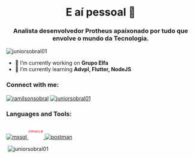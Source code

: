 <h1 align="center">E aí pessoal 👋</h1>
<h3 align="center">Analista desenvolvedor Protheus apaixonado por tudo que envolve o mundo da Tecnologia.</h3>

<p align="left"> <img src="https://komarev.com/ghpvc/?username=juniorsobral01&label=Profile%20views&color=0e75b6&style=flat" alt="juniorsobral01" /> </p>

- 🔭 I’m currently working on **Grupo Elfa**
- 🌱 I’m currently learning **Advpl, Flutter, NodeJS**

<h3 align="left">Connect with me:</h3>
<p align="left">
<a href="https://www.linkedin.com/in/ramilsonsobral/" target="blank"><img align="center" src="https://raw.githubusercontent.com/rahuldkjain/github-profile-readme-generator/neutral-icons/src/images/icons/Social/linked-in-alt.svg" alt="ramilsonsobral" height="30" width="40" /></a>
<a href="https://instagram.com/juniorsobral01" target="blank"><img align="center" src="https://raw.githubusercontent.com/rahuldkjain/github-profile-readme-generator/neutral-icons/src/images/icons/Social/instagram.svg" alt="juniorsobral01" height="30" width="40" /></a>
</p>

<h3 align="left">Languages and Tools:</h3>
<p align="left"> <a href="https://www.microsoft.com/en-us/sql-server" target="_blank"> <img src="https://cdn.worldvectorlogo.com/logos/microsoft-sql-server.svg" alt="mssql" width="40" height="40"/> </a> <a href="https://www.oracle.com/" target="_blank"> <img src="https://raw.githubusercontent.com/devicons/devicon/master/icons/oracle/oracle-original.svg" alt="oracle" width="40" height="40"/> </a> <a href="https://postman.com" target="_blank"> <img src="https://www.vectorlogo.zone/logos/getpostman/getpostman-icon.svg" alt="postman" width="40" height="40"/> </a> </p>

<p>&nbsp;<img align="center" src="https://github-readme-stats.vercel.app/api?username=juniorsobral01&show_icons=true&locale=en" alt="juniorsobral01" /></p>
